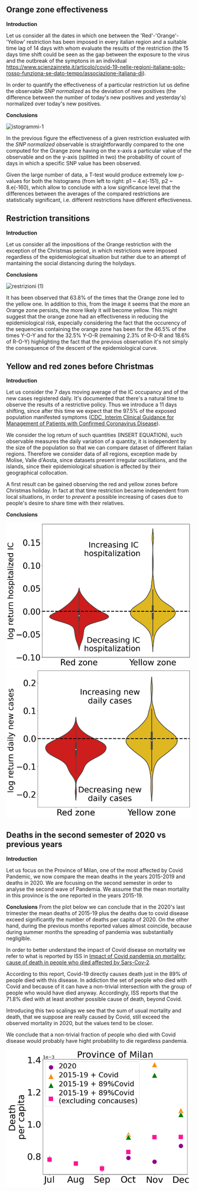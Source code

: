 
## Orange zone effectiveness
**Introduction**

Let us consider all the dates in which one between the 'Red'-'Orange'-'Yellow' restriction has been imposed in every italian region and a suitable time lag of 14 days with whom evaluate the results of the restriction (the 15 days time shift could be seen as the gap between the exposure to the virus and the outbreak of the symptons in an individual https://www.scienzainrete.it/articolo/covid-19-nelle-regioni-italiane-solo-rosso-funziona-se-dato-tempo/associazione-italiana-di).

In order to quantify the effectiveness of a particular restriction lut us define the observable *SNP normalized* as the deviation of new positives (the difference between the number of today's new positives and yesterday's) normalized over today's new positives.

**Conclusions**

![istogrammi-1](https://user-images.githubusercontent.com/72971538/118391005-668bf380-b632-11eb-80b4-52709f2368cb.png)

In the previous figure the effectiveness of a given restriction evaluated with the *SNP normalized* observable is straightforwardly compared to the one computed for the Orange zone having on the x-axis a particular value of the observable and on the y-axis (splitted in two) the probability of count of days in which a specific SNP value has been observed.

Given the large number of data, a T-test would produce extremely low p-values for both the histograms (from left to right: p1 ~ 4.e(-151), p2 ~ 8.e(-160), which allow to conclude with a low significance level that the differences between the averages of the compared restrictions are statistically significant, i.e. different restrictions have different effectiveness.

## Restriction transitions 
**Introduction**

Let us consider all the impositions of the Orange restriction with the exception of the Christmas period, in which restrictions were imposed regardless of the epidemiological situation but rather due to an attempt of mantaining the social distancing during the holydays.

**Conclusions**

![restrizioni (1)](https://user-images.githubusercontent.com/72971538/118390961-2e84b080-b632-11eb-9a9c-b7e337a508ce.png)

It has been observed that 63.8% of the times that the Orange zone led to the yellow one. In addition to this, from the image it seems that the more an Orange zone persists, the more likely it will become yellow. This might suggest that the orange zone had an effectiveness in reducing the epidemiological risk, especially considering the fact that the occurency of the sequencies containing the orange zone has been for the 46.5% of the times Y-O-Y and for the 32.5% Y-O-R (remaining 2.3% of R-O-R and 18.6% of R-O-Y) highlighting the fact that the previous observation it's not simply the consequence of the descent of the epidemiological curve. 

## Yellow and red zones before Christmas
**Introduction**

Let us consider the 7 days moving average of the IC occupancy and of the new cases registered daily. 
It's documented that there's a natural time to observe the results of a restrictive policy. Thus we introduce a 11 days shifting, since after this time we expect that the 97.5% of the exposed population manifested symptoms ([CDC, Interim Clinical Guidance for Management of Patients with Confirmed Coronavirus Disease](https://www.cdc.gov/coronavirus/2019-ncov/hcp/clinical-guidance-management-patients.html)). 

We consider the log return of such quantities (INSERT EQUATION), such observable
measures the daily variation of a quantity, it is independent by the size of the population so that we can compare dataset of different Italian regions.
Therefore we consider data of all regions, exception made by Molise, Valle d'Aosta, since datasets present irregular oscillations, and the islands, since their epidemiological situation is affected by their geographical collocation.

A first result can be gained observing the red and yellow zones before Christmas holiday. In fact at that time restriction became independent from local situations, in order to *prevent* a possible increasing of cases due to people's desire to share time with their relatives. 

**Conclusions**

<img src="images/logreturn_IC.png"  width="500"/>  <img src="images/logreturn_new_cases.png"  width="500"/>  


## Deaths in the second semester of 2020 vs previous years

**Introduction**

Let us focus on the Province of Milan, one of the most affected by Covid Pandemic, we now compare the mean deaths in the years 2015-2019 and deaths in 2020. We are focusing on the second semester in order to analyse the second wave of Pandemia.
We assume that the mean mortality in this province is the one reported in the years 2015-19.


**Conclusions**
From the plot below we can conclude that in the 2020's last trimester the mean deaths of 2015-19 plus the deaths due to covid disease exceed significantly the number of deaths per capita of 2020. On the other hand, during the previous months reported values almost coincide, because during summer months the spreading of pandemia was substantially negligible. 

In order to better understand the impact of Covid disease on mortality we refer to what is reported by ISS in [Impact of Covid pandemia on mortality: cause of death in people who died affected by Sars-Cov-2](https://www.istat.it/it/files//2020/07/Report_ISS_Istat_Cause-di-morte-Covid.pdf).

According to this report, Covid-19 directly causes death just in the 89% of people died with this disease. In addiction the set of people who died with Covid and because of it can have a non-trivial intersection with the group of people who would have died anyway. Accordingly, ISS reports that the 71.8% died with at least another possible cause of death, beyond Covid.

Introducing this two scalings we see that the sum of usual mortality and death, that we suppose are really caused by Covid, still exceed the observed mortality in 2020, but the values tend to be closer. 

We conclude that a non-trivial fraction of people who died with Covid disease would probably have hight probability to die regardless pandemia. 


<img src="images/deaths_milan.png"  width="500"/>  
